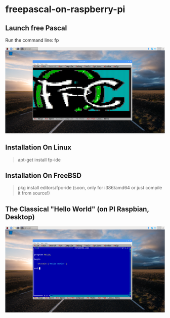 # freepascal-on-raspberry-pi

## Launch free Pascal

Run the command line: fp

![](https://raw.githubusercontent.com/spartrekus/freepascal-on-raspberry-pi/master/fp-ide.png)


## Installation On Linux

> apt-get install fp-ide


## Installation On FreeBSD

> pkg install editors/fpc-ide  (soon, only for i386/amd64 or just compile it from source!)


## The Classical "Hello World" (on PI Raspbian, Desktop) 
![](https://raw.githubusercontent.com/spartrekus/freepascal-on-raspberry-pi/master/fp-ide-2.png)
